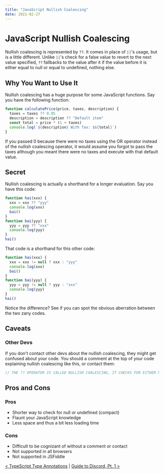 ```yaml
---
title: "JavaScript Nullish Coalescing"
date: 2021-02-27
---
```


[prev]: https://javascriptlearner815.github.io/blog/2021/02/21/typescript-type-annotations.html
[next]: https://javascriptlearner815.github.io/blog/2021/03/13/guide-to-discord-part-1.html

# JavaScript Nullish Coalescing

Nullish coalescing is represented by `??`. It comes in place of `||`'s usage, but is a little different. Unlike `||`'s check for a false value to revert to the next value specified, `??` fallbacks to the value after it if the value before it is either equal to null or equal to undefined, nothing else.

## Why You Want to Use It

Nullish coalescing has a huge purpose for some JavaScript functions. Say you have the following function:

```javascript
function calculatePrice(price, taxes, description) {
  taxes = taxes ?? 0.05
  description = description ?? "Default item"
  const total = price * (1 + taxes)
  console.log(`${description} With Tax: $${total}`)
}
```

If you passed 0 because there were no taxes using the OR operator instead of the nullish coalescing operator, it would assume you forgot to pass the taxes although you meant there were no taxes and execute with that default value.

## Secret

Nullish coalescing is actually a shorthand for a longer evaluation. Say you have this code:

```javascript
function hai(xxx) {
  xxx = xxx ?? "yyy"
  console.log(xxx)
  bai()
}
function bai(yyy) {
  yyy = yyy ?? "xxx"
  console.log(yyy)
}
hai()
```

That code is a shorthand for this other code:

```javascript
function hai(xxx) {
  xxx = xxx != null ? xxx : "yyy"
  console.log(xxx)
  bai()
}
function bai(yyy) {
  yyy = yyy != null ? yyy : "xxx"
  console.log(yyy)
}
hai()
```

Notice the difference? See if you can spot the obvious aberration between the two zany codes.

## Caveats

### Other Devs

If you don't contact other devs about the nullish coalescing, they might get confused about your code. You should a comment at the top of your code explaining nullish coalescing like this, or contact them:

```javascript
// THE ?? OPERATOR IS CALLED NULLISH COALESCING, IT CHECKS FOR EITHER NULL OR UNDEFINED ON THE EXPRESSION BEFORE AND IF THAT CHECK RETURNS TRUE, FALLS BACK TO THE EXPRESSION AFTER.
```

## Pros and Cons

### Pros

- Shorter way to check for null or undefined (compact)
- Flaunt your JavaScript knowledge
- Less space and thus a bit less loading time

### Cons

- Difficult to be cognizant of without a comment or contact
- Not supported in all browsers
- Not supported in JSFiddle

[< TypeScript Type Annotations][prev] | [Guide to Discord, Pt. 1 >][next]
